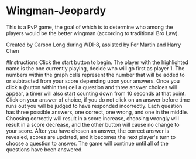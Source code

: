 # Wingman-Jeopardy

This is a PvP game, the goal of which is to determine who among the players would be the better wingman (according to traditional Bro Law).

Created by Carson Long during WDI-8, assisted by Fer Martin and Harry Chen

#Instructions
Click the start button to begin. The player with the highlighted name is the one currently playing, decide who will go first as player 1. The numbers within the graph cells represent the number that will be added to or subtracted from your score depending upon your answers. Once you click a (button within the) cell a question and three answer choices will appear, a timer will also start counting down from 10 seconds at that point. Click on your answer of choice, if you do not click on an answer before time runs out you will be judged to have responded incorrectly. Each question has three possible answers, one correct, one wrong, and one in the middle. Choosing correctly will result in a score increase, choosing wrongly will result in a score decrease, and the other button will cause no change to your score. After you have chosen an answer, the correct answer is revealed, scores are updated, and it becomes the next player's turn to choose a question to answer. The game will continue until all of the questions have been answered.



